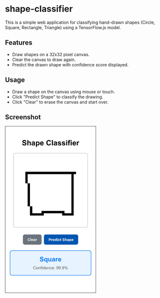 # shape-classifier

This is a simple web application for classifying hand-drawn shapes (Circle, Square, Rectangle, Triangle) using a TensorFlow.js model.

## Features

- Draw shapes on a 32x32 pixel canvas.
- Clear the canvas to draw again.
- Predict the drawn shape with confidence score displayed.

## Usage

- Draw a shape on the canvas using mouse or touch.
- Click "Predict Shape" to classify the drawing.
- Click "Clear" to erase the canvas and start over.

## Screenshot

<img src="screenshot.jpg" alt="screenshot" width=300px>